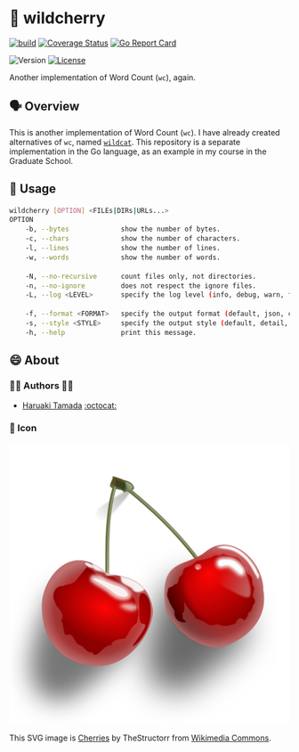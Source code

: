 # :cherries: wildcherry

[![build](https://github.com/tamada/wildcherry/actions/workflows/build.yaml/badge.svg)](https://github.com/tamada/wildcherry/actions/workflows/build.yaml)
[![Coverage Status](https://coveralls.io/repos/github/tamada/wildcherry/badge.svg?branch=main)](https://coveralls.io/github/tamada/wildcherry?branch=main)
[![Go Report Card](https://goreportcard.com/badge/github.com/tamada/wildcherry)](https://goreportcard.com/report/github.com/tamada/wildcherry)

![Version](https://img.shields.io/badge/Version-0.1.7-blue)
[![License](https://img.shields.io/badge/License-MIT-blue)](LICENSE)

Another implementation of Word Count (`wc`), again.

## :speaking_head: Overview

This is another implementation of Word Count (`wc`).
I have already created alternatives of `wc`, named [`wildcat`](https://github.com/tamada/wildcat).
This repository is a separate implementation in the Go language, as an example in my course in the Graduate School.

## :runner: Usage

```sh
wildcherry [OPTION] <FILEs|DIRs|URLs...>
OPTION
    -b, --bytes             show the number of bytes.
    -c, --chars             show the number of characters.
    -l, --lines             show the number of lines.
    -w, --words             show the number of words.

    -N, --no-recursive      count files only, not directories.
    -n, --no-ignore         does not respect the ignore files.
    -L, --log <LEVEL>       specify the log level (info, debug, warn, fatal)

    -f, --format <FORMAT>   specify the output format (default, json, csv, tsv, xml)
    -s, --style <STYLE>     specify the output style (default, detail, summary)
    -h, --help              print this message.
```

## :smile: About

### :man_office_worker: Authors :woman_office_worker:

- [Haruaki Tamada](https://tamada.github.io/) [:octocat:](https://github.com/tamada)

### :jack_o_lantern: Icon

![icon](docs/assets/icon.svg)

This SVG image is [Cherries](https://commons.wikimedia.org/wiki/File:TheStructorr_cherries.svg) by TheStructorr from [Wikimedia Commons](https://commons.wikimedia.org/wiki/Main_Page).
